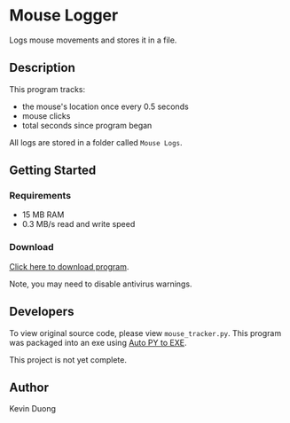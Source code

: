 # Mouse Logger
Logs mouse movements and stores it in a file.

## Description
This program tracks:
- the mouse's location once every 0.5 seconds
- mouse clicks
- total seconds since program began

All logs are stored in a folder called `Mouse Logs`.

## Getting Started
### Requirements
- 15 MB RAM
- 0.3 MB/s read and write speed

### Download
[Click here to download program](https://github.com/EthicallyPython/Mouse-Logger/raw/main/mouse_tracker.exe).

Note, you may need to disable antivirus warnings.

## Developers
To view original source code, please view `mouse_tracker.py`. This program was packaged into an exe using [Auto PY to EXE](https://github.com/brentvollebregt/auto-py-to-exe).

This project is not yet complete.

## Author
Kevin Duong
